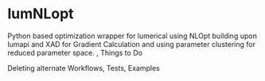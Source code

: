 # lumNLopt
Python based optimization wrapper for lumerical using NLOpt building upon lumapi and XAD for Gradient Calculation and using parameter clustering for reduced parameter space.
, 
Things to Do


Deleting alternate Workflows,
Tests,
Examples

